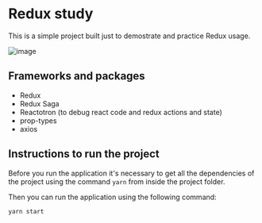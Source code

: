 # Redux study

This is a simple project built just to demostrate and practice Redux usage.

![image](https://user-images.githubusercontent.com/4960681/149265002-0f97d866-6a20-4362-8dd2-932e08bbaa35.png)


## Frameworks and packages

-   Redux
-   Redux Saga
-   Reactotron (to debug react code and redux actions and state)
-   prop-types
-   axios

## Instructions to run the project

Before you run the application it's necessary to get all the dependencies of the project using the command `yarn` from inside the project folder.

Then you can run the application using the following command:

`yarn start`
